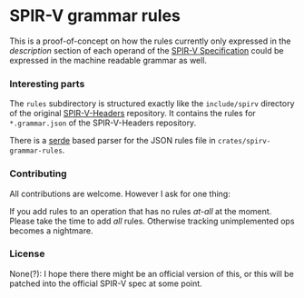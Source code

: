 # SPIR-V grammar rules

This is a proof-of-concept on how the rules currently only expressed in the _description_ section of each operand of the [SPIR-V Specification]() could be expressed in the machine readable grammar as well.


### Interesting parts

The `rules` subdirectory is structured exactly like the `include/spirv` directory of the original [SPIR-V-Headers](https://github.com/KhronosGroup/SPIRV-Headers) repository.
It contains the rules for `*.grammar.json` of the SPIR-V-Headers repository.

There is a [serde](https://crates.io/crates/serde) based parser for the JSON rules file in `crates/spirv-grammar-rules`. 


### Contributing

All contributions are welcome. However I ask for one thing:

If you add rules to an operation that has no rules _at-all_ at the moment. Please take the time to add _all_ rules. Otherwise tracking unimplemented ops becomes a nightmare.



### License

None(?): I hope there there might be an official version of this, or this will be patched into the official SPIR-V spec at some point.
